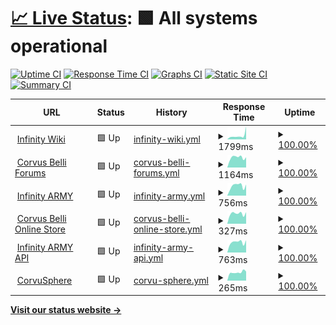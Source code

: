 # [📈 Live Status](https://cbstatus.infinitytx.org): <!--live status--> **🟩 All systems operational**

[![Uptime CI](https://github.com/infinitytx/cbstatus/workflows/Uptime%20CI/badge.svg)](https://github.com/infinitytx/cbstatus/actions?query=workflow%3A%22Uptime+CI%22)
[![Response Time CI](https://github.com/infinitytx/cbstatus/workflows/Response%20Time%20CI/badge.svg)](https://github.com/infinitytx/cbstatus/actions?query=workflow%3A%22Response+Time+CI%22)
[![Graphs CI](https://github.com/infinitytx/cbstatus/workflows/Graphs%20CI/badge.svg)](https://github.com/infinitytx/cbstatus/actions?query=workflow%3A%22Graphs+CI%22)
[![Static Site CI](https://github.com/infinitytx/cbstatus/workflows/Static%20Site%20CI/badge.svg)](https://github.com/infinitytx/cbstatus/actions?query=workflow%3A%22Static+Site+CI%22)
[![Summary CI](https://github.com/infinitytx/cbstatus/workflows/Summary%20CI/badge.svg)](https://github.com/infinitytx/cbstatus/actions?query=workflow%3A%22Summary+CI%22)

<!--start: status pages-->
<!-- This summary is generated by Upptime (https://github.com/upptime/upptime) -->
<!-- Do not edit this manually, your changes will be overwritten -->
<!-- prettier-ignore -->
| URL | Status | History | Response Time | Uptime |
| --- | ------ | ------- | ------------- | ------ |
| <img alt="" src="https://icons.duckduckgo.com/ip3/infinitythewiki.com.ico" height="13"> [Infinity Wiki](https://infinitythewiki.com/) | 🟩 Up | [infinity-wiki.yml](https://github.com/infinitytx/cbstatus/commits/HEAD/history/infinity-wiki.yml) | <details><summary><img alt="Response time graph" src="./graphs/infinity-wiki/response-time-week.png" height="20"> 1799ms</summary><br><a href="https://cbstatus.infinitytx.org/history/infinity-wiki"><img alt="Response time 1433" src="https://img.shields.io/endpoint?url=https%3A%2F%2Fraw.githubusercontent.com%2Finfinitytx%2Fcbstatus%2FHEAD%2Fapi%2Finfinity-wiki%2Fresponse-time.json"></a><br><a href="https://cbstatus.infinitytx.org/history/infinity-wiki"><img alt="24-hour response time 1532" src="https://img.shields.io/endpoint?url=https%3A%2F%2Fraw.githubusercontent.com%2Finfinitytx%2Fcbstatus%2FHEAD%2Fapi%2Finfinity-wiki%2Fresponse-time-day.json"></a><br><a href="https://cbstatus.infinitytx.org/history/infinity-wiki"><img alt="7-day response time 1799" src="https://img.shields.io/endpoint?url=https%3A%2F%2Fraw.githubusercontent.com%2Finfinitytx%2Fcbstatus%2FHEAD%2Fapi%2Finfinity-wiki%2Fresponse-time-week.json"></a><br><a href="https://cbstatus.infinitytx.org/history/infinity-wiki"><img alt="30-day response time 1361" src="https://img.shields.io/endpoint?url=https%3A%2F%2Fraw.githubusercontent.com%2Finfinitytx%2Fcbstatus%2FHEAD%2Fapi%2Finfinity-wiki%2Fresponse-time-month.json"></a><br><a href="https://cbstatus.infinitytx.org/history/infinity-wiki"><img alt="1-year response time 1433" src="https://img.shields.io/endpoint?url=https%3A%2F%2Fraw.githubusercontent.com%2Finfinitytx%2Fcbstatus%2FHEAD%2Fapi%2Finfinity-wiki%2Fresponse-time-year.json"></a></details> | <details><summary><a href="https://cbstatus.infinitytx.org/history/infinity-wiki">100.00%</a></summary><a href="https://cbstatus.infinitytx.org/history/infinity-wiki"><img alt="All-time uptime 99.31%" src="https://img.shields.io/endpoint?url=https%3A%2F%2Fraw.githubusercontent.com%2Finfinitytx%2Fcbstatus%2FHEAD%2Fapi%2Finfinity-wiki%2Fuptime.json"></a><br><a href="https://cbstatus.infinitytx.org/history/infinity-wiki"><img alt="24-hour uptime 100.00%" src="https://img.shields.io/endpoint?url=https%3A%2F%2Fraw.githubusercontent.com%2Finfinitytx%2Fcbstatus%2FHEAD%2Fapi%2Finfinity-wiki%2Fuptime-day.json"></a><br><a href="https://cbstatus.infinitytx.org/history/infinity-wiki"><img alt="7-day uptime 100.00%" src="https://img.shields.io/endpoint?url=https%3A%2F%2Fraw.githubusercontent.com%2Finfinitytx%2Fcbstatus%2FHEAD%2Fapi%2Finfinity-wiki%2Fuptime-week.json"></a><br><a href="https://cbstatus.infinitytx.org/history/infinity-wiki"><img alt="30-day uptime 100.00%" src="https://img.shields.io/endpoint?url=https%3A%2F%2Fraw.githubusercontent.com%2Finfinitytx%2Fcbstatus%2FHEAD%2Fapi%2Finfinity-wiki%2Fuptime-month.json"></a><br><a href="https://cbstatus.infinitytx.org/history/infinity-wiki"><img alt="1-year uptime 99.31%" src="https://img.shields.io/endpoint?url=https%3A%2F%2Fraw.githubusercontent.com%2Finfinitytx%2Fcbstatus%2FHEAD%2Fapi%2Finfinity-wiki%2Fuptime-year.json"></a></details>
| <img alt="" src="https://icons.duckduckgo.com/ip3/forum.corvusbelli.com.ico" height="13"> [Corvus Belli Forums](https://forum.corvusbelli.com) | 🟩 Up | [corvus-belli-forums.yml](https://github.com/infinitytx/cbstatus/commits/HEAD/history/corvus-belli-forums.yml) | <details><summary><img alt="Response time graph" src="./graphs/corvus-belli-forums/response-time-week.png" height="20"> 1164ms</summary><br><a href="https://cbstatus.infinitytx.org/history/corvus-belli-forums"><img alt="Response time 868" src="https://img.shields.io/endpoint?url=https%3A%2F%2Fraw.githubusercontent.com%2Finfinitytx%2Fcbstatus%2FHEAD%2Fapi%2Fcorvus-belli-forums%2Fresponse-time.json"></a><br><a href="https://cbstatus.infinitytx.org/history/corvus-belli-forums"><img alt="24-hour response time 1214" src="https://img.shields.io/endpoint?url=https%3A%2F%2Fraw.githubusercontent.com%2Finfinitytx%2Fcbstatus%2FHEAD%2Fapi%2Fcorvus-belli-forums%2Fresponse-time-day.json"></a><br><a href="https://cbstatus.infinitytx.org/history/corvus-belli-forums"><img alt="7-day response time 1164" src="https://img.shields.io/endpoint?url=https%3A%2F%2Fraw.githubusercontent.com%2Finfinitytx%2Fcbstatus%2FHEAD%2Fapi%2Fcorvus-belli-forums%2Fresponse-time-week.json"></a><br><a href="https://cbstatus.infinitytx.org/history/corvus-belli-forums"><img alt="30-day response time 963" src="https://img.shields.io/endpoint?url=https%3A%2F%2Fraw.githubusercontent.com%2Finfinitytx%2Fcbstatus%2FHEAD%2Fapi%2Fcorvus-belli-forums%2Fresponse-time-month.json"></a><br><a href="https://cbstatus.infinitytx.org/history/corvus-belli-forums"><img alt="1-year response time 868" src="https://img.shields.io/endpoint?url=https%3A%2F%2Fraw.githubusercontent.com%2Finfinitytx%2Fcbstatus%2FHEAD%2Fapi%2Fcorvus-belli-forums%2Fresponse-time-year.json"></a></details> | <details><summary><a href="https://cbstatus.infinitytx.org/history/corvus-belli-forums">100.00%</a></summary><a href="https://cbstatus.infinitytx.org/history/corvus-belli-forums"><img alt="All-time uptime 87.60%" src="https://img.shields.io/endpoint?url=https%3A%2F%2Fraw.githubusercontent.com%2Finfinitytx%2Fcbstatus%2FHEAD%2Fapi%2Fcorvus-belli-forums%2Fuptime.json"></a><br><a href="https://cbstatus.infinitytx.org/history/corvus-belli-forums"><img alt="24-hour uptime 100.00%" src="https://img.shields.io/endpoint?url=https%3A%2F%2Fraw.githubusercontent.com%2Finfinitytx%2Fcbstatus%2FHEAD%2Fapi%2Fcorvus-belli-forums%2Fuptime-day.json"></a><br><a href="https://cbstatus.infinitytx.org/history/corvus-belli-forums"><img alt="7-day uptime 100.00%" src="https://img.shields.io/endpoint?url=https%3A%2F%2Fraw.githubusercontent.com%2Finfinitytx%2Fcbstatus%2FHEAD%2Fapi%2Fcorvus-belli-forums%2Fuptime-week.json"></a><br><a href="https://cbstatus.infinitytx.org/history/corvus-belli-forums"><img alt="30-day uptime 100.00%" src="https://img.shields.io/endpoint?url=https%3A%2F%2Fraw.githubusercontent.com%2Finfinitytx%2Fcbstatus%2FHEAD%2Fapi%2Fcorvus-belli-forums%2Fuptime-month.json"></a><br><a href="https://cbstatus.infinitytx.org/history/corvus-belli-forums"><img alt="1-year uptime 87.60%" src="https://img.shields.io/endpoint?url=https%3A%2F%2Fraw.githubusercontent.com%2Finfinitytx%2Fcbstatus%2FHEAD%2Fapi%2Fcorvus-belli-forums%2Fuptime-year.json"></a></details>
| <img alt="" src="https://icons.duckduckgo.com/ip3/infinityuniverse.com.ico" height="13"> [Infinity ARMY](https://infinityuniverse.com/army/infinity) | 🟩 Up | [infinity-army.yml](https://github.com/infinitytx/cbstatus/commits/HEAD/history/infinity-army.yml) | <details><summary><img alt="Response time graph" src="./graphs/infinity-army/response-time-week.png" height="20"> 756ms</summary><br><a href="https://cbstatus.infinitytx.org/history/infinity-army"><img alt="Response time 560" src="https://img.shields.io/endpoint?url=https%3A%2F%2Fraw.githubusercontent.com%2Finfinitytx%2Fcbstatus%2FHEAD%2Fapi%2Finfinity-army%2Fresponse-time.json"></a><br><a href="https://cbstatus.infinitytx.org/history/infinity-army"><img alt="24-hour response time 826" src="https://img.shields.io/endpoint?url=https%3A%2F%2Fraw.githubusercontent.com%2Finfinitytx%2Fcbstatus%2FHEAD%2Fapi%2Finfinity-army%2Fresponse-time-day.json"></a><br><a href="https://cbstatus.infinitytx.org/history/infinity-army"><img alt="7-day response time 756" src="https://img.shields.io/endpoint?url=https%3A%2F%2Fraw.githubusercontent.com%2Finfinitytx%2Fcbstatus%2FHEAD%2Fapi%2Finfinity-army%2Fresponse-time-week.json"></a><br><a href="https://cbstatus.infinitytx.org/history/infinity-army"><img alt="30-day response time 585" src="https://img.shields.io/endpoint?url=https%3A%2F%2Fraw.githubusercontent.com%2Finfinitytx%2Fcbstatus%2FHEAD%2Fapi%2Finfinity-army%2Fresponse-time-month.json"></a><br><a href="https://cbstatus.infinitytx.org/history/infinity-army"><img alt="1-year response time 560" src="https://img.shields.io/endpoint?url=https%3A%2F%2Fraw.githubusercontent.com%2Finfinitytx%2Fcbstatus%2FHEAD%2Fapi%2Finfinity-army%2Fresponse-time-year.json"></a></details> | <details><summary><a href="https://cbstatus.infinitytx.org/history/infinity-army">100.00%</a></summary><a href="https://cbstatus.infinitytx.org/history/infinity-army"><img alt="All-time uptime 100.00%" src="https://img.shields.io/endpoint?url=https%3A%2F%2Fraw.githubusercontent.com%2Finfinitytx%2Fcbstatus%2FHEAD%2Fapi%2Finfinity-army%2Fuptime.json"></a><br><a href="https://cbstatus.infinitytx.org/history/infinity-army"><img alt="24-hour uptime 100.00%" src="https://img.shields.io/endpoint?url=https%3A%2F%2Fraw.githubusercontent.com%2Finfinitytx%2Fcbstatus%2FHEAD%2Fapi%2Finfinity-army%2Fuptime-day.json"></a><br><a href="https://cbstatus.infinitytx.org/history/infinity-army"><img alt="7-day uptime 100.00%" src="https://img.shields.io/endpoint?url=https%3A%2F%2Fraw.githubusercontent.com%2Finfinitytx%2Fcbstatus%2FHEAD%2Fapi%2Finfinity-army%2Fuptime-week.json"></a><br><a href="https://cbstatus.infinitytx.org/history/infinity-army"><img alt="30-day uptime 100.00%" src="https://img.shields.io/endpoint?url=https%3A%2F%2Fraw.githubusercontent.com%2Finfinitytx%2Fcbstatus%2FHEAD%2Fapi%2Finfinity-army%2Fuptime-month.json"></a><br><a href="https://cbstatus.infinitytx.org/history/infinity-army"><img alt="1-year uptime 100.00%" src="https://img.shields.io/endpoint?url=https%3A%2F%2Fraw.githubusercontent.com%2Finfinitytx%2Fcbstatus%2FHEAD%2Fapi%2Finfinity-army%2Fuptime-year.json"></a></details>
| <img alt="" src="https://icons.duckduckgo.com/ip3/store.corvusbelli.com.ico" height="13"> [Corvus Belli Online Store](https://store.corvusbelli.com/en/) | 🟩 Up | [corvus-belli-online-store.yml](https://github.com/infinitytx/cbstatus/commits/HEAD/history/corvus-belli-online-store.yml) | <details><summary><img alt="Response time graph" src="./graphs/corvus-belli-online-store/response-time-week.png" height="20"> 327ms</summary><br><a href="https://cbstatus.infinitytx.org/history/corvus-belli-online-store"><img alt="Response time 363" src="https://img.shields.io/endpoint?url=https%3A%2F%2Fraw.githubusercontent.com%2Finfinitytx%2Fcbstatus%2FHEAD%2Fapi%2Fcorvus-belli-online-store%2Fresponse-time.json"></a><br><a href="https://cbstatus.infinitytx.org/history/corvus-belli-online-store"><img alt="24-hour response time 320" src="https://img.shields.io/endpoint?url=https%3A%2F%2Fraw.githubusercontent.com%2Finfinitytx%2Fcbstatus%2FHEAD%2Fapi%2Fcorvus-belli-online-store%2Fresponse-time-day.json"></a><br><a href="https://cbstatus.infinitytx.org/history/corvus-belli-online-store"><img alt="7-day response time 327" src="https://img.shields.io/endpoint?url=https%3A%2F%2Fraw.githubusercontent.com%2Finfinitytx%2Fcbstatus%2FHEAD%2Fapi%2Fcorvus-belli-online-store%2Fresponse-time-week.json"></a><br><a href="https://cbstatus.infinitytx.org/history/corvus-belli-online-store"><img alt="30-day response time 332" src="https://img.shields.io/endpoint?url=https%3A%2F%2Fraw.githubusercontent.com%2Finfinitytx%2Fcbstatus%2FHEAD%2Fapi%2Fcorvus-belli-online-store%2Fresponse-time-month.json"></a><br><a href="https://cbstatus.infinitytx.org/history/corvus-belli-online-store"><img alt="1-year response time 363" src="https://img.shields.io/endpoint?url=https%3A%2F%2Fraw.githubusercontent.com%2Finfinitytx%2Fcbstatus%2FHEAD%2Fapi%2Fcorvus-belli-online-store%2Fresponse-time-year.json"></a></details> | <details><summary><a href="https://cbstatus.infinitytx.org/history/corvus-belli-online-store">100.00%</a></summary><a href="https://cbstatus.infinitytx.org/history/corvus-belli-online-store"><img alt="All-time uptime 99.82%" src="https://img.shields.io/endpoint?url=https%3A%2F%2Fraw.githubusercontent.com%2Finfinitytx%2Fcbstatus%2FHEAD%2Fapi%2Fcorvus-belli-online-store%2Fuptime.json"></a><br><a href="https://cbstatus.infinitytx.org/history/corvus-belli-online-store"><img alt="24-hour uptime 100.00%" src="https://img.shields.io/endpoint?url=https%3A%2F%2Fraw.githubusercontent.com%2Finfinitytx%2Fcbstatus%2FHEAD%2Fapi%2Fcorvus-belli-online-store%2Fuptime-day.json"></a><br><a href="https://cbstatus.infinitytx.org/history/corvus-belli-online-store"><img alt="7-day uptime 100.00%" src="https://img.shields.io/endpoint?url=https%3A%2F%2Fraw.githubusercontent.com%2Finfinitytx%2Fcbstatus%2FHEAD%2Fapi%2Fcorvus-belli-online-store%2Fuptime-week.json"></a><br><a href="https://cbstatus.infinitytx.org/history/corvus-belli-online-store"><img alt="30-day uptime 98.38%" src="https://img.shields.io/endpoint?url=https%3A%2F%2Fraw.githubusercontent.com%2Finfinitytx%2Fcbstatus%2FHEAD%2Fapi%2Fcorvus-belli-online-store%2Fuptime-month.json"></a><br><a href="https://cbstatus.infinitytx.org/history/corvus-belli-online-store"><img alt="1-year uptime 99.82%" src="https://img.shields.io/endpoint?url=https%3A%2F%2Fraw.githubusercontent.com%2Finfinitytx%2Fcbstatus%2FHEAD%2Fapi%2Fcorvus-belli-online-store%2Fuptime-year.json"></a></details>
| <img alt="" src="https://icons.duckduckgo.com/ip3/api.corvusbelli.com.ico" height="13"> [Infinity ARMY API](https://api.corvusbelli.com/army/infinity/en/metadata) | 🟩 Up | [infinity-army-api.yml](https://github.com/infinitytx/cbstatus/commits/HEAD/history/infinity-army-api.yml) | <details><summary><img alt="Response time graph" src="./graphs/infinity-army-api/response-time-week.png" height="20"> 763ms</summary><br><a href="https://cbstatus.infinitytx.org/history/infinity-army-api"><img alt="Response time 624" src="https://img.shields.io/endpoint?url=https%3A%2F%2Fraw.githubusercontent.com%2Finfinitytx%2Fcbstatus%2FHEAD%2Fapi%2Finfinity-army-api%2Fresponse-time.json"></a><br><a href="https://cbstatus.infinitytx.org/history/infinity-army-api"><img alt="24-hour response time 772" src="https://img.shields.io/endpoint?url=https%3A%2F%2Fraw.githubusercontent.com%2Finfinitytx%2Fcbstatus%2FHEAD%2Fapi%2Finfinity-army-api%2Fresponse-time-day.json"></a><br><a href="https://cbstatus.infinitytx.org/history/infinity-army-api"><img alt="7-day response time 763" src="https://img.shields.io/endpoint?url=https%3A%2F%2Fraw.githubusercontent.com%2Finfinitytx%2Fcbstatus%2FHEAD%2Fapi%2Finfinity-army-api%2Fresponse-time-week.json"></a><br><a href="https://cbstatus.infinitytx.org/history/infinity-army-api"><img alt="30-day response time 624" src="https://img.shields.io/endpoint?url=https%3A%2F%2Fraw.githubusercontent.com%2Finfinitytx%2Fcbstatus%2FHEAD%2Fapi%2Finfinity-army-api%2Fresponse-time-month.json"></a><br><a href="https://cbstatus.infinitytx.org/history/infinity-army-api"><img alt="1-year response time 624" src="https://img.shields.io/endpoint?url=https%3A%2F%2Fraw.githubusercontent.com%2Finfinitytx%2Fcbstatus%2FHEAD%2Fapi%2Finfinity-army-api%2Fresponse-time-year.json"></a></details> | <details><summary><a href="https://cbstatus.infinitytx.org/history/infinity-army-api">100.00%</a></summary><a href="https://cbstatus.infinitytx.org/history/infinity-army-api"><img alt="All-time uptime 94.37%" src="https://img.shields.io/endpoint?url=https%3A%2F%2Fraw.githubusercontent.com%2Finfinitytx%2Fcbstatus%2FHEAD%2Fapi%2Finfinity-army-api%2Fuptime.json"></a><br><a href="https://cbstatus.infinitytx.org/history/infinity-army-api"><img alt="24-hour uptime 100.00%" src="https://img.shields.io/endpoint?url=https%3A%2F%2Fraw.githubusercontent.com%2Finfinitytx%2Fcbstatus%2FHEAD%2Fapi%2Finfinity-army-api%2Fuptime-day.json"></a><br><a href="https://cbstatus.infinitytx.org/history/infinity-army-api"><img alt="7-day uptime 100.00%" src="https://img.shields.io/endpoint?url=https%3A%2F%2Fraw.githubusercontent.com%2Finfinitytx%2Fcbstatus%2FHEAD%2Fapi%2Finfinity-army-api%2Fuptime-week.json"></a><br><a href="https://cbstatus.infinitytx.org/history/infinity-army-api"><img alt="30-day uptime 94.37%" src="https://img.shields.io/endpoint?url=https%3A%2F%2Fraw.githubusercontent.com%2Finfinitytx%2Fcbstatus%2FHEAD%2Fapi%2Finfinity-army-api%2Fuptime-month.json"></a><br><a href="https://cbstatus.infinitytx.org/history/infinity-army-api"><img alt="1-year uptime 94.37%" src="https://img.shields.io/endpoint?url=https%3A%2F%2Fraw.githubusercontent.com%2Finfinitytx%2Fcbstatus%2FHEAD%2Fapi%2Finfinity-army-api%2Fuptime-year.json"></a></details>
| <img alt="" src="https://icons.duckduckgo.com/ip3/sphere.corvusbelli.com.ico" height="13"> [CorvuSphere](https://sphere.corvusbelli.com/) | 🟩 Up | [corvu-sphere.yml](https://github.com/infinitytx/cbstatus/commits/HEAD/history/corvu-sphere.yml) | <details><summary><img alt="Response time graph" src="./graphs/corvu-sphere/response-time-week.png" height="20"> 265ms</summary><br><a href="https://cbstatus.infinitytx.org/history/corvu-sphere"><img alt="Response time 291" src="https://img.shields.io/endpoint?url=https%3A%2F%2Fraw.githubusercontent.com%2Finfinitytx%2Fcbstatus%2FHEAD%2Fapi%2Fcorvu-sphere%2Fresponse-time.json"></a><br><a href="https://cbstatus.infinitytx.org/history/corvu-sphere"><img alt="24-hour response time 260" src="https://img.shields.io/endpoint?url=https%3A%2F%2Fraw.githubusercontent.com%2Finfinitytx%2Fcbstatus%2FHEAD%2Fapi%2Fcorvu-sphere%2Fresponse-time-day.json"></a><br><a href="https://cbstatus.infinitytx.org/history/corvu-sphere"><img alt="7-day response time 265" src="https://img.shields.io/endpoint?url=https%3A%2F%2Fraw.githubusercontent.com%2Finfinitytx%2Fcbstatus%2FHEAD%2Fapi%2Fcorvu-sphere%2Fresponse-time-week.json"></a><br><a href="https://cbstatus.infinitytx.org/history/corvu-sphere"><img alt="30-day response time 291" src="https://img.shields.io/endpoint?url=https%3A%2F%2Fraw.githubusercontent.com%2Finfinitytx%2Fcbstatus%2FHEAD%2Fapi%2Fcorvu-sphere%2Fresponse-time-month.json"></a><br><a href="https://cbstatus.infinitytx.org/history/corvu-sphere"><img alt="1-year response time 291" src="https://img.shields.io/endpoint?url=https%3A%2F%2Fraw.githubusercontent.com%2Finfinitytx%2Fcbstatus%2FHEAD%2Fapi%2Fcorvu-sphere%2Fresponse-time-year.json"></a></details> | <details><summary><a href="https://cbstatus.infinitytx.org/history/corvu-sphere">100.00%</a></summary><a href="https://cbstatus.infinitytx.org/history/corvu-sphere"><img alt="All-time uptime 100.00%" src="https://img.shields.io/endpoint?url=https%3A%2F%2Fraw.githubusercontent.com%2Finfinitytx%2Fcbstatus%2FHEAD%2Fapi%2Fcorvu-sphere%2Fuptime.json"></a><br><a href="https://cbstatus.infinitytx.org/history/corvu-sphere"><img alt="24-hour uptime 100.00%" src="https://img.shields.io/endpoint?url=https%3A%2F%2Fraw.githubusercontent.com%2Finfinitytx%2Fcbstatus%2FHEAD%2Fapi%2Fcorvu-sphere%2Fuptime-day.json"></a><br><a href="https://cbstatus.infinitytx.org/history/corvu-sphere"><img alt="7-day uptime 100.00%" src="https://img.shields.io/endpoint?url=https%3A%2F%2Fraw.githubusercontent.com%2Finfinitytx%2Fcbstatus%2FHEAD%2Fapi%2Fcorvu-sphere%2Fuptime-week.json"></a><br><a href="https://cbstatus.infinitytx.org/history/corvu-sphere"><img alt="30-day uptime 100.00%" src="https://img.shields.io/endpoint?url=https%3A%2F%2Fraw.githubusercontent.com%2Finfinitytx%2Fcbstatus%2FHEAD%2Fapi%2Fcorvu-sphere%2Fuptime-month.json"></a><br><a href="https://cbstatus.infinitytx.org/history/corvu-sphere"><img alt="1-year uptime 100.00%" src="https://img.shields.io/endpoint?url=https%3A%2F%2Fraw.githubusercontent.com%2Finfinitytx%2Fcbstatus%2FHEAD%2Fapi%2Fcorvu-sphere%2Fuptime-year.json"></a></details>

<!--end: status pages-->

[**Visit our status website →**](https://cbstatus.infinitytx.org)
